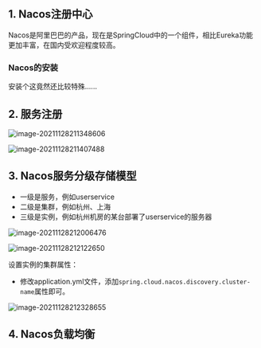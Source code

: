 ## 1. Nacos注册中心

Nacos是阿里巴巴的产品，现在是SpringCloud中的一个组件，相比Eureka功能更加丰富，在国内受欢迎程度较高。

### Nacos的安装

安装个这竟然还比较特殊......

## 2. 服务注册

![image-20211128211348606](../../resources/images/notebooks/JavaWeb/SpringCloud/image-20211128211348606.png)

![image-20211128211407488](../../resources/images/notebooks/JavaWeb/SpringCloud/image-20211128211407488.png)

## 3. Nacos服务分级存储模型

- 一级是服务，例如userservice
- 二级是集群，例如杭州、上海
- 三级是实例，例如杭州机房的某台部署了userservice的服务器

![image-20211128212006476](../../resources/images/notebooks/JavaWeb/SpringCloud/image-20211128212006476.png)

![image-20211128212122650](../../resources/images/notebooks/JavaWeb/SpringCloud/image-20211128212122650.png)

设置实例的集群属性：

- 修改application.yml文件，添加`spring.cloud.nacos.discovery.cluster-name`属性即可。

![image-20211128212328655](../../resources/images/notebooks/JavaWeb/SpringCloud/image-20211128212328655.png)

## 4. Nacos负载均衡

